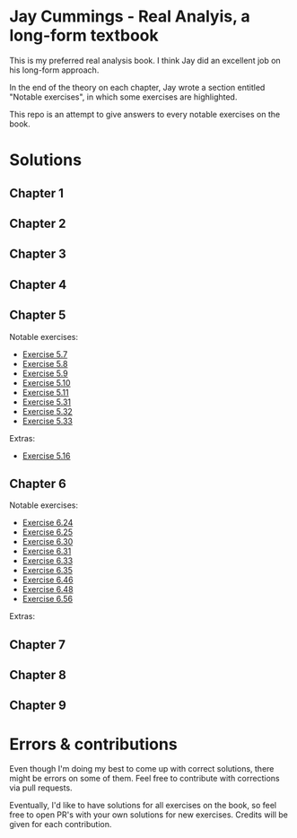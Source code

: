 # Jay Cummings - Real Analyis, a long-form textbook
This is my preferred real analysis book. I think Jay did an excellent job on his long-form approach.

In the end of the theory on each chapter, Jay wrote a section entitled "Notable exercises", in which some exercises are highlighted.

This repo is an attempt to give answers to every notable exercises on the book.

# Solutions

## Chapter 1

## Chapter 2

## Chapter 3

## Chapter 4

## Chapter 5
Notable exercises:
- [Exercise 5.7](/5/5.7)
- [Exercise 5.8](/5/5.8)
- [Exercise 5.9](/5/5.9)
- [Exercise 5.10](/5/5.10)
- [Exercise 5.11](/5/5.11)
- [Exercise 5.31](/5/5.31)
- [Exercise 5.32](/5/5.32)
- [Exercise 5.33](/5/5.33)

Extras:
- [Exercise 5.16](/5/5.16)

## Chapter 6
Notable exercises:
- [Exercise 6.24](/6/6.24)
- [Exercise 6.25](/6/6.25)
- [Exercise 6.30](/6/6.30)
- [Exercise 6.31](/6/6.31)
- [Exercise 6.33](/6/6.33)
- [Exercise 6.35](/6/6.35)
- [Exercise 6.46](/6/6.46)
- [Exercise 6.48](/6/6.48)
- [Exercise 6.56](/6/6.56)

Extras:

## Chapter 7

## Chapter 8

## Chapter 9

# Errors & contributions
Even though I'm doing my best to come up with correct solutions, there might be errors on some of them. Feel free to contribute with corrections via pull requests.

Eventually, I'd like to have solutions for all exercises on the book, so feel free to open PR's with your own solutions for new exercises. Credits will be given for each contribution.




